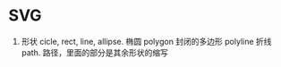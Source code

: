 # SVG
1. 形状
cicle,  rect, line,
allipse.   椭圆
polygon  封闭的多边形
polyline   折线
path.    路径，里面的部分是其余形状的缩写